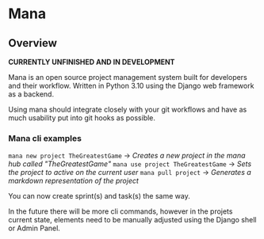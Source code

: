 # Mana

## Overview
**CURRENTLY UNFINISHED AND IN DEVELOPMENT**

Mana is an open source project management system built for developers and their
workflow. Written in Python 3.10 using the Django web framework as a backend.

Using mana should integrate closely with your git workflows and have as much 
usability put into git hooks as possible. 


### Mana cli examples

`mana new project TheGreatestGame` -> *Creates a new project in the mana hub called "TheGreatestGame"*
`mana use project TheGreatestGame` -> *Sets the project to active on the current user*
`mana pull project` -> *Generates a markdown representation of the project*

You can now create sprint(s) and task(s) the same way. 


In the future there will be more cli commands, however in the projets current state, elements need to be manually adjusted 
using the Django shell or Admin Panel.
